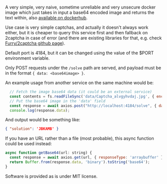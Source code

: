 A very simple, very naive, sometime unreliable and very unsecure docker image which just takes in input a base64 encoded
image and returns the text within, also [available on dockerhub](https://hub.docker.com/r/pierpytom/very-naive-captcha-solver).

Use case is very simple captchas, and actually it doesn't always work either, but it is cheaper to query this service 
first and then fallback on 2captcha in case of error (and there are existing libraries for that, e.g. check
[Furry/2captcha github page](https://github.com/Furry/2captcha)).

Default port is 4184, but it can be changed using the value of the $PORT environment variable.

Only POST requests under the `/solve` path are served, and payload must be in the format `{ data: <base64image> }`. 

An example usage from another service on the same machine would be:
```javascript
  // Fetch the image base64 data (it could be an external service)
  const contents = fs.readFileSync('data/Captcha_alvgyhvdaj.jpg', { encoding: 'base64' });
  // Put the base64 image in the 'data' field 
  const response = await axios.post("http://localhost:4184/solve", { data: contents }))
  console.log(response.data);
```

And output would be something like:
```json
{ "solution": 'JBKAMB' }
```

If you have an URL rather than a file (most probable), this async function could be used instead:
```javascript
async function getBase64(url: string) {
  const response = await axios.get(url, { responseType: 'arraybuffer' });
  return Buffer.from(response.data, 'binary').toString('base64');
}
```

Software is provided as is under MIT license.